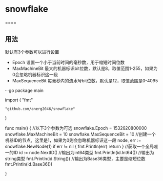 # snowflake
====

## 用法
默认有3个参数可以进行设置
- Epoch 设置一个小于当前时间的毫秒数，用于缩短时间位数
- MaxMachineBit 最大的机器标识bit位数，默认是8，取值范围1-255，如果为0会忽略机器标识这一段
- MaxSequenceBit 每毫秒内的流水号bit位数，默认是12，取值范围是0-4095

···go
package main

import (
	"fmt"

	"github.com/anerg2046/snowflake"
)

func main() {
	//以下3个参数为可选
	snowflake.Epoch = 1532620800000
	snowflake.MaxMachineBit = 10
	snowflake.MaxSequenceBit = 10
	//创建一个机器ID的节点，这里是1，如果为0则会忽略机器标识这一段
	node, err := snowflake.NewNode(1)
	if err != nil {
		fmt.Println(err)
		return
	}
	//获取一个全局唯一的ID
	id := node.NextID()
	//输出为int64类型
	fmt.Println(id.Int64())
	//输出为string类型
	fmt.Println(id.String())
	//输出为Base36类型，主要是缩短位数
	fmt.Println(id.Base36())

}
```
